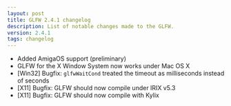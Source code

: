 ```yaml
---
layout: post
title: GLFW 2.4.1 changelog
description: List of notable changes made to the GLFW.
version: 2.4.1
tags: changelog
---
```


- Added AmigaOS support (preliminary)
- GLFW for the X Window System now works under Mac OS X
- \[Win32\] Bugfix: `glfwWaitCond` treated the timeout as milliseconds instead
  of seconds
- \[X11\] Bugfix: GLFW should now compile under IRIX v5.3
- \[X11\] Bugfix: GLFW should now compile with Kylix
